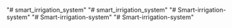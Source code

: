 "# smart_irrigation_system" 
"# smart_irrigation_system" 
"# Smart-irrigation-system" 
"# Smart-irrigation-system" 
"# Smart-irrigation-system" 
